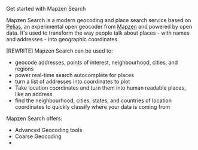 Get started with Mapzen Search

Mapzen Search is a modern geocoding and place search service based on [Pelias](https://github.com/pelias/pelias), an experimental open geocoder from [Mapzen](https://mapzen.com) and powered by open data. It's used to transform the way people talk about places - with names and addresses - into geographic coordinates.

[REWRITE]
Mapzen Search can be used to:
- geocode addresses, points of interest, neighbourhood, cities, and regions
- power real-time search autocomplete for places
- turn a list of addresses into coordinates to plot
- Take location coordinates and turn them into human readable places, like an address
- find the neighbourhood, cities, states, and countries of location coordinates to quickly classify where your data is coming from

Mapzen Search offers:
- Advanced Geocoding tools
- Coarse Geocoding
-
